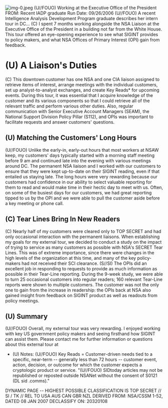 ![img-0.jpeg](img-0.jpeg)
(U//FOUO) Working at the Executive Office of the President
FROM:
Recent IADP graduate
Run Date: 09/26/2006
(U//FOUO) A recent Intelligence Analysis Development Program graduate describes her intern tour in DC...
(C) I spent 7 months working alongside the NSA Liaison at the Executive Office of the President in a building not far from the White House. This tour offered an eye-opening experience to see what SIGINT provides to policy makers, and what NSA Offices of Primary Interest (OPI) gain from feedback.

# (U) A Liaison's Duties 

(C) This downtown customer has one NSA and one CIA liaison assigned to retrieve items of interest, arrange meetings with the individual customers, set up analyst-to-analyst exchanges, and create Key Reads* for upcoming events. During this tour, it was essential that I acquire knowledge of the customer and its various components so that I could retrieve all of the relevant traffic and perform various other duties. Also, regular communication with Senior Executive Account Managers (SEAM), the National Support Division Policy Pillar (S112), and OPIs was important to facilitate requests and answer customers' questions.

## (U) Matching the Customers' Long Hours

(U//FOUO) Unlike the early-in, early-out hours that most workers at NSAW keep, my customers' days typically started with a morning staff meeting before 9 am and continued late into the evening with various meetings around DC. The permanent NSA liaison and I worked with our customers to ensure that they were kept up-to-date on their SIGINT reading, even if that entailed us staying late. The long hours were very rewarding because our customers had confidence in our ability to select valuable reporting for them to read and would make time in their hectic day to meet with us. Often, on some of the busiest days for our customers, we had great reporting tipped to us by the OPI and we were able to pull the customer aside before a key meeting or phone call.

## (C) Tear Lines Bring In New Readers

(C) Nearly half of my customers were cleared only to TOP SECRET and had only occasional interaction with the permanent liaisons. When establishing my goals for my external tour, we decided to conduct a study on the impact of trying to service as many customers as possible with NSA's SECRET Tear Lines. This was of extreme importance, since there were changes in the high levels of the organization at this time, and many of the key policy-makers had not received their SCI clearance.
(S//SI) The OPIs did an excellent job in responding to requests to provide as much information as possible in their Tear-Line reporting. During the 9-week study, we were able to turn 25 occasional customers into regular readers; 160 relevant Tear-Line reports were shown to multiple customers. The customer was not the only one to gain from the increase in readership: the OPIs back at NSA also gained insight from feedback on SIGINT product as well as readouts from policy meetings.

## (U) Summary

(U//FOUO) Overall, my external tour was very rewarding. I enjoyed working with key US government policy makers and seeing firsthand how SIGINT can assist them. Please contact me for further information or questions about this external tour at
* (U) Notes:
(U//FOUO) Key Reads = Customer-driven needs tied to a specific, near-term -- generally less than 72 hours -- customer event, action, decision, or outcome for which the customer expects a cryptologic product or service.
"(U//FOUO) SIDtoday articles may not be republished or reposted outside NSANet without the consent of S0121 (DL sid .comms)."

DYNAMIC PAGE -- HIGHEST POSSIBLE CLASSIFICATION IS
TOP SECRET // SI / TK // REL TO USA AUS CAN GBR NZL
DERIVED FROM: NSA/CSSM 1-52, DATED 08 JAN 2007 DECLASSIFY ON: 20320108
